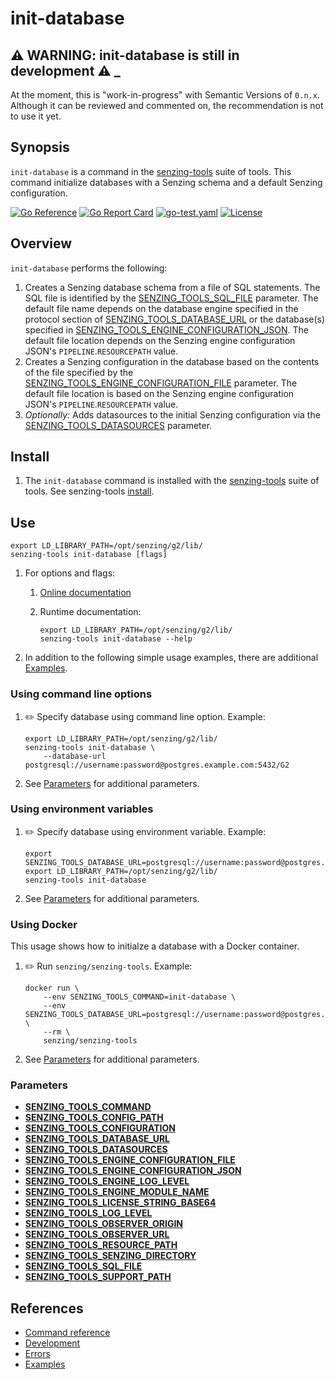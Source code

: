 # init-database

## :warning: WARNING: init-database is still in development :warning: _

At the moment, this is "work-in-progress" with Semantic Versions of `0.n.x`.
Although it can be reviewed and commented on,
the recommendation is not to use it yet.

## Synopsis

`init-database` is a command in the
[senzing-tools](https://github.com/Senzing/senzing-tools)
suite of tools.
This command initialize databases with a Senzing schema and a default Senzing configuration.

[![Go Reference](https://pkg.go.dev/badge/github.com/senzing/init-database.svg)](https://pkg.go.dev/github.com/senzing/init-database)
[![Go Report Card](https://goreportcard.com/badge/github.com/senzing/init-database)](https://goreportcard.com/report/github.com/senzing/init-database)
[![go-test.yaml](https://github.com/Senzing/init-database/actions/workflows/go-test.yaml/badge.svg)](https://github.com/Senzing/init-database/actions/workflows/go-test.yaml)
[![License](https://img.shields.io/badge/License-Apache2-brightgreen.svg)](https://github.com/Senzing/init-database/blob/main/LICENSE)

## Overview

`init-database` performs the following:

1. Creates a Senzing database schema from a file of SQL statements.
   The SQL file is identified by the
   [SENZING_TOOLS_SQL_FILE](https://github.com/Senzing/knowledge-base/blob/main/lists/environment-variables.md#senzing_tools_sql_file)
   parameter.
   The default file name depends on the database engine specified in the
   protocol section of
   [SENZING_TOOLS_DATABASE_URL](https://github.com/Senzing/knowledge-base/blob/main/lists/environment-variables.md#senzing_tools_database_url)
   or the database(s) specified in
   [SENZING_TOOLS_ENGINE_CONFIGURATION_JSON](https://github.com/Senzing/knowledge-base/blob/main/lists/environment-variables.md#senzing_tools_engine_configuration_json).
   The default file location depends on the Senzing engine configuration JSON's `PIPELINE`.`RESOURCEPATH` value.
1. Creates a Senzing configuration in the database based on the contents
   of the file specified by the
   [SENZING_TOOLS_ENGINE_CONFIGURATION_FILE](https://github.com/Senzing/knowledge-base/blob/main/lists/environment-variables.md#senzing_tools_engine_configuration_file)
    parameter.
   The default file location is based on the Senzing engine configuration JSON's `PIPELINE`.`RESOURCEPATH` value.
1. *Optionally:* Adds datasources to the initial Senzing configuration via the
   [SENZING_TOOLS_DATASOURCES](https://github.com/Senzing/knowledge-base/blob/main/lists/environment-variables.md#senzing_tools_datasources)
   parameter.

## Install

1. The `init-database` command is installed with the
   [senzing-tools](https://github.com/Senzing/senzing-tools)
   suite of tools.
   See senzing-tools [install](https://github.com/Senzing/senzing-tools#install).

## Use

```console
export LD_LIBRARY_PATH=/opt/senzing/g2/lib/
senzing-tools init-database [flags]
```

1. For options and flags:
    1. [Online documentation](https://hub.senzing.com/senzing-tools/senzing-tools_init-database.html)
    1. Runtime documentation:

        ```console
        export LD_LIBRARY_PATH=/opt/senzing/g2/lib/
        senzing-tools init-database --help
        ```

1. In addition to the following simple usage examples, there are additional [Examples](docs/examples.md).

### Using command line options

1. :pencil2: Specify database using command line option.
   Example:

    ```console
    export LD_LIBRARY_PATH=/opt/senzing/g2/lib/
    senzing-tools init-database \
        --database-url postgresql://username:password@postgres.example.com:5432/G2
    ```

1. See [Parameters](#parameters) for additional parameters.

### Using environment variables

1. :pencil2: Specify database using environment variable.
   Example:

    ```console
    export SENZING_TOOLS_DATABASE_URL=postgresql://username:password@postgres.example.com:5432/G2
    export LD_LIBRARY_PATH=/opt/senzing/g2/lib/
    senzing-tools init-database
    ```

1. See [Parameters](#parameters) for additional parameters.

### Using Docker

This usage shows how to initialze a database with a Docker container.

1. :pencil2: Run `senzing/senzing-tools`.
   Example:

    ```console
    docker run \
        --env SENZING_TOOLS_COMMAND=init-database \
        --env SENZING_TOOLS_DATABASE_URL=postgresql://username:password@postgres.example.com:5432/G2 \
        --rm \
        senzing/senzing-tools
    ```

1. See [Parameters](#parameters) for additional parameters.

### Parameters

- **[SENZING_TOOLS_COMMAND](https://github.com/Senzing/knowledge-base/blob/main/lists/environment-variables.md#senzing_tools_command)**
- **[SENZING_TOOLS_CONFIG_PATH](https://github.com/Senzing/knowledge-base/blob/main/lists/environment-variables.md#senzing_tools_config_path)**
- **[SENZING_TOOLS_CONFIGURATION](https://github.com/Senzing/knowledge-base/blob/main/lists/environment-variables.md#senzing_tools_configuration)**
- **[SENZING_TOOLS_DATABASE_URL](https://github.com/Senzing/knowledge-base/blob/main/lists/environment-variables.md#senzing_tools_database_url)**
- **[SENZING_TOOLS_DATASOURCES](https://github.com/Senzing/knowledge-base/blob/main/lists/environment-variables.md#senzing_tools_datasources)**
- **[SENZING_TOOLS_ENGINE_CONFIGURATION_FILE](https://github.com/Senzing/knowledge-base/blob/main/lists/environment-variables.md#senzing_tools_engine_configuration_file)**
- **[SENZING_TOOLS_ENGINE_CONFIGURATION_JSON](https://github.com/Senzing/knowledge-base/blob/main/lists/environment-variables.md#senzing_tools_engine_configuration_json)**
- **[SENZING_TOOLS_ENGINE_LOG_LEVEL](https://github.com/Senzing/knowledge-base/blob/main/lists/environment-variables.md#senzing_tools_engine_log_level)**
- **[SENZING_TOOLS_ENGINE_MODULE_NAME](https://github.com/Senzing/knowledge-base/blob/main/lists/environment-variables.md#senzing_tools_engine_module_name)**
- **[SENZING_TOOLS_LICENSE_STRING_BASE64](https://github.com/Senzing/knowledge-base/blob/main/lists/environment-variables.md#senzing_tools_license_string_base64)**
- **[SENZING_TOOLS_LOG_LEVEL](https://github.com/Senzing/knowledge-base/blob/main/lists/environment-variables.md#senzing_tools_log_level)**
- **[SENZING_TOOLS_OBSERVER_ORIGIN](https://github.com/Senzing/knowledge-base/blob/main/lists/environment-variables.md#senzing_tools_observer_origin)**
- **[SENZING_TOOLS_OBSERVER_URL](https://github.com/Senzing/knowledge-base/blob/main/lists/environment-variables.md#senzing_tools_observer_url)**
- **[SENZING_TOOLS_RESOURCE_PATH](https://github.com/Senzing/knowledge-base/blob/main/lists/environment-variables.md#senzing_tools_resource_path)**
- **[SENZING_TOOLS_SENZING_DIRECTORY](https://github.com/Senzing/knowledge-base/blob/main/lists/environment-variables.md#senzing_tools_senzing_directory)**
- **[SENZING_TOOLS_SQL_FILE](https://github.com/Senzing/knowledge-base/blob/main/lists/environment-variables.md#senzing_tools_sql_file)**
- **[SENZING_TOOLS_SUPPORT_PATH](https://github.com/Senzing/knowledge-base/blob/main/lists/environment-variables.md#senzing_tools_support_path)**

## References

- [Command reference](https://hub.senzing.com/senzing-tools/senzing-tools_init-database.html)
- [Development](docs/development.md)
- [Errors](docs/errors.md)
- [Examples](docs/examples.md)
